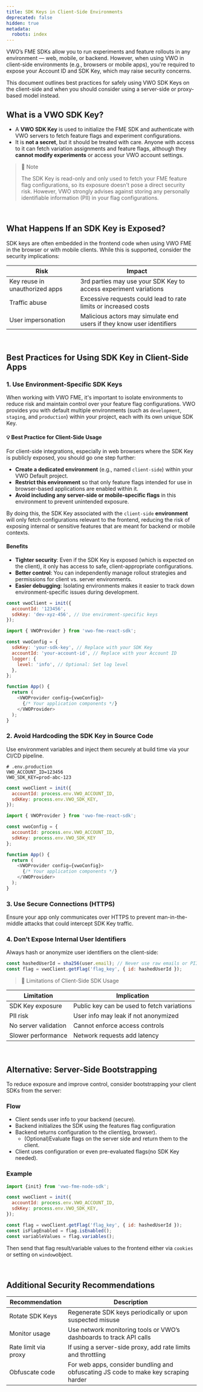 ```yaml
---
title: SDK Keys in Client-Side Environments
deprecated: false
hidden: true
metadata:
  robots: index
---
```

VWO’s FME SDKs allow you to run experiments and feature rollouts in any environment — web, mobile, or backend. However, when using VWO in client-side environments (e.g., browsers or mobile apps), you're required to expose your Account ID and SDK Key, which may raise security concerns.

This document outlines best practices for safely using VWO SDK Keys on the client-side and when you should consider using a server-side or proxy-based model instead.

## What is a VWO SDK Key?

* A **VWO SDK Key** is used to initialize the FME SDK and authenticate with VWO servers to fetch feature flags and experiment configurations.
* It is **not a secret**, but it should be treated with care. Anyone with access to it can fetch variation assignments and feature flags, although they **cannot modify experiments** or access your VWO account settings.

> 📘 Note
>
> The SDK Key is read-only and only used to fetch your FME feature flag configurations, so its exposure doesn't pose a direct security risk. However, VWO strongly advises against storing any personally identifiable information (PII) in your flag configurations.

<br />

## What Happens If an SDK Key is Exposed?

SDK keys are often embedded in the frontend code when using VWO FME in the browser or with mobile clients. While this is supported, consider the security implications:

| Risk                           | Impact                                                                |
| ------------------------------ | --------------------------------------------------------------------- |
| Key reuse in unauthorized apps | 3rd parties may use your SDK Key to access experiment variations      |
| Traffic abuse                  | Excessive requests could lead to rate limits or increased costs       |
| User impersonation             | Malicious actors may simulate end users if they know user identifiers |

<br />

## Best Practices for Using SDK Key in Client-Side Apps

### 1. Use Environment-Specific SDK Keys

When working with VWO FME, it's important to isolate environments to reduce risk and maintain control over your feature flag configurations. VWO provides you with default multiple environments (such as `development`, `staging`, and `production`) within your project, each with its own unique SDK Key.

#### 💡 Best Practice for Client-Side Usage

For client-side integrations, especially in web browsers where the SDK Key is publicly exposed, you should go one step further:

* **Create a dedicated environment** (e.g., named `client-side`) within your VWO Default project.
* **Restrict this environment** so that only feature flags intended for use in browser-based applications are enabled within it.
* **Avoid including any server-side or mobile-specific flags** in this environment to prevent unintended exposure.

By doing this, the SDK Key associated with the `client-side` **environment** will only fetch configurations relevant to the frontend, reducing the risk of exposing internal or sensitive features that are meant for backend or mobile contexts.

#### Benefits

* **Tighter security**: Even if the SDK Key is exposed (which is expected on the client), it only has access to safe, client-appropriate configurations.
* **Better control**: You can independently manage rollout strategies and permissions for client vs. server environments.
* **Easier debugging**: Isolating environments makes it easier to track down environment-specific issues during development.

```javascript
const vwoClient = init({
  accountId: '123456',
  sdkKey: 'dev-xyz-456', // Use enviroment-specific keys
});
```
```javascript React.js
import { VWOProvider } from 'vwo-fme-react-sdk';

const vwoConfig = {
  sdkKey: 'your-sdk-key', // Replace with your SDK Key
  accountId: 'your-account-id', // Replace with your Account ID
  logger: {
    level: 'info', // Optional: Set log level
  },
};

function App() {
  return (
    <VWOProvider config={vwoConfig}>
      {/* Your application components */}
    </VWOProvider>
  );
}
```

### 2. Avoid Hardcoding the SDK Key in Source Code

Use environment variables and inject them securely at build time via your CI/CD pipeline.

```shell
# .env.production
VWO_ACCOUNT_ID=123456
VWO_SDK_KEY=prod-abc-123
```

```javascript
const vwoClient = init({
  accountId: process.env.VWO_ACCOUNT_ID,
  sdkKey: process.env.VWO_SDK_KEY,
});
```
```javascript React.js
import { VWOProvider } from 'vwo-fme-react-sdk';

const vwoConfig = {
  accountId: process.env.VWO_ACCOUNT_ID,
  sdkKey: process.env.VWO_SDK_KEY
};

function App() {
  return (
    <VWOProvider config={vwoConfig}>
      {/* Your application components */}
    </VWOProvider>
  );
}
```

### 3. Use Secure Connections (HTTPS)

Ensure your app only communicates over HTTPS to prevent man-in-the-middle attacks that could intercept SDK Key traffic.

### 4. Don’t Expose Internal User Identifiers

Always hash or anonymize user identifiers on the client-side:

```javascript
const hashedUserId = sha256(user.email); // Never use raw emails or PII
const flag = vwoClient.getFlag('flag_key', { id: hashedUserId });
```

> 🚧 Limitations of Client-Side SDK Usage

| Limitation           | Implication                                |
| -------------------- | ------------------------------------------ |
| SDK Key exposure     | Public key can be used to fetch variations |
| PII risk             | User info may leak if not anonymized       |
| No server validation | Cannot enforce access controls             |
| Slower performance   | Network requests add latency               |

<br />

## Alternative: Server-Side Bootstrapping

To reduce exposure and improve control, consider bootstrapping your client SDKs from the server:

### Flow

* Client sends user info to your backend (secure).
* Backend initializes the SDK using the features flag configuration
* Backend returns configuration to the client(eg, browser).
  * (Optional)Evaluate flags on the server side and return them to the client.
* Client uses configuration or even pre-evaluated flags(no SDK Key needed).

### Example

```javascript Node.js
import {init} from 'vwo-fme-node-sdk';

const vwoClient = init({
  accountId: process.env.VWO_ACCOUNT_ID,
  sdkKey: process.env.VWO_SDK_KEY,
});

const flag = vwoClient.getFlag('flag_key', { id: hashedUserId });
const isFlagEnabled = flag.isEnabled();
const variableValues = flag.variables();
```

Then send that flag result/variable values to the frontend either via `cookies` or setting on `window`object.

<br />

## Additional Security Recommendations

| Recommendation       | Description                                                                         |
| -------------------- | ----------------------------------------------------------------------------------- |
| Rotate SDK Keys      | Regenerate SDK keys periodically or upon suspected misuse                           |
| Monitor usage        | Use network monitoring tools or VWO’s dashboards to track API calls                 |
| Rate limit via proxy | If using a server-side proxy, add rate limits and throttling                        |
| Obfuscate code       | For web apps, consider bundling and obfuscating JS code to make key scraping harder |
